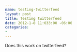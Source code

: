 ```yaml
--- 
name: testing-twitterfeed
layout: post
title: Testing twitterfeed
date: 2012-1-8 11:033:00 -06:00
categories: 
-
---
```


Does this work on twitterfeed?